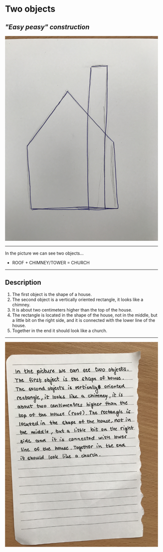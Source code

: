 # Two objects
## _"Easy peasy" construction_

![00-composition](picture.jpg)


---
In the picture we can see two objects... 
- ROOF + CHIMNEY/TOWER = CHURCH
---

## Description
1. The first object is the shape of a house. 
2. The second object is a vertically oriented rectangle, it looks like a chimney.
3. It is about two centimeters higher than the top of the house. 
4. The rectangle is located in the shape of the house, not in the middle, but a little bit on the right side, and it is connected with the lower line of the house. 
5. Together in the end it should look like a church.

---

![00-composition](sentences.jpg)
